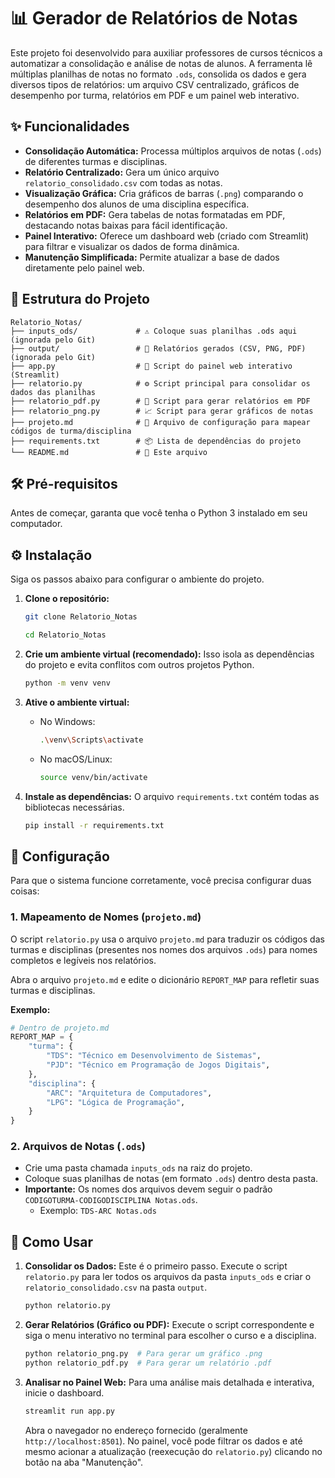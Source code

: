 # 📊 Gerador de Relatórios de Notas

Este projeto foi desenvolvido para auxiliar professores de cursos técnicos a automatizar a consolidação e análise de notas de alunos. A ferramenta lê múltiplas planilhas de notas no formato `.ods`, consolida os dados e gera diversos tipos de relatórios: um arquivo CSV centralizado, gráficos de desempenho por turma, relatórios em PDF e um painel web interativo.

## ✨ Funcionalidades

- **Consolidação Automática:** Processa múltiplos arquivos de notas (`.ods`) de diferentes turmas e disciplinas.
- **Relatório Centralizado:** Gera um único arquivo `relatorio_consolidado.csv` com todas as notas.
- **Visualização Gráfica:** Cria gráficos de barras (`.png`) comparando o desempenho dos alunos de uma disciplina específica.
- **Relatórios em PDF:** Gera tabelas de notas formatadas em PDF, destacando notas baixas para fácil identificação.
- **Painel Interativo:** Oferece um dashboard web (criado com Streamlit) para filtrar e visualizar os dados de forma dinâmica.
- **Manutenção Simplificada:** Permite atualizar a base de dados diretamente pelo painel web.

## 📂 Estrutura do Projeto

```
Relatorio_Notas/
├── inputs_ods/             # ⚠️ Coloque suas planilhas .ods aqui (ignorada pelo Git)
├── output/                 # 📂 Relatórios gerados (CSV, PNG, PDF) (ignorada pelo Git)
├── app.py                  # 🚀 Script do painel web interativo (Streamlit)
├── relatorio.py            # ⚙️ Script principal para consolidar os dados das planilhas
├── relatorio_pdf.py        # 📄 Script para gerar relatórios em PDF
├── relatorio_png.py        # 📈 Script para gerar gráficos de notas
├── projeto.md              # 🔧 Arquivo de configuração para mapear códigos de turma/disciplina
├── requirements.txt        # 📦 Lista de dependências do projeto
└── README.md               # 📖 Este arquivo
```

## 🛠️ Pré-requisitos

Antes de começar, garanta que você tenha o Python 3 instalado em seu computador.

## ⚙️ Instalação

Siga os passos abaixo para configurar o ambiente do projeto.

1.  **Clone o repositório:**
    ```bash
    git clone Relatorio_Notas

    cd Relatorio_Notas
    ```

2.  **Crie um ambiente virtual (recomendado):**
    Isso isola as dependências do projeto e evita conflitos com outros projetos Python.
    ```bash
    python -m venv venv
    ```

3.  **Ative o ambiente virtual:**
    -   No Windows:
        ```bash
        .\venv\Scripts\activate
        ```
    -   No macOS/Linux:
        ```bash
        source venv/bin/activate
        ```

4.  **Instale as dependências:**
    O arquivo `requirements.txt` contém todas as bibliotecas necessárias.
    ```bash
    pip install -r requirements.txt
    ```

## 🔧 Configuração

Para que o sistema funcione corretamente, você precisa configurar duas coisas:

### 1. Mapeamento de Nomes (`projeto.md`)

O script `relatorio.py` usa o arquivo `projeto.md` para traduzir os códigos das turmas e disciplinas (presentes nos nomes dos arquivos `.ods`) para nomes completos e legíveis nos relatórios.

Abra o arquivo `projeto.md` e edite o dicionário `REPORT_MAP` para refletir suas turmas e disciplinas.

**Exemplo:**
```python
# Dentro de projeto.md
REPORT_MAP = {
    "turma": {
        "TDS": "Técnico em Desenvolvimento de Sistemas",
        "PJD": "Técnico em Programação de Jogos Digitais",
    },
    "disciplina": {
        "ARC": "Arquitetura de Computadores",
        "LPG": "Lógica de Programação",
    }
}
```

### 2. Arquivos de Notas (`.ods`)

- Crie uma pasta chamada `inputs_ods` na raiz do projeto.
- Coloque suas planilhas de notas (em formato `.ods`) dentro desta pasta.
- **Importante:** Os nomes dos arquivos devem seguir o padrão `CODIGOTURMA-CODIGODISCIPLINA Notas.ods`.
  - Exemplo: `TDS-ARC Notas.ods`

## 🚀 Como Usar

1.  **Consolidar os Dados:**
    Este é o primeiro passo. Execute o script `relatorio.py` para ler todos os arquivos da pasta `inputs_ods` e criar o `relatorio_consolidado.csv` na pasta `output`.
    ```bash
    python relatorio.py
    ```

2.  **Gerar Relatórios (Gráfico ou PDF):**
    Execute o script correspondente e siga o menu interativo no terminal para escolher o curso e a disciplina.
    ```bash
    python relatorio_png.py  # Para gerar um gráfico .png
    python relatorio_pdf.py  # Para gerar um relatório .pdf
    ```

3.  **Analisar no Painel Web:**
    Para uma análise mais detalhada e interativa, inicie o dashboard.
    ```bash
    streamlit run app.py
    ```
    Abra o navegador no endereço fornecido (geralmente `http://localhost:8501`). No painel, você pode filtrar os dados e até mesmo acionar a atualização (reexecução do `relatorio.py`) clicando no botão na aba "Manutenção".